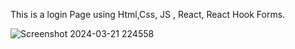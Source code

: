This is a login Page using Html,Css, JS , React, React Hook Forms.

![Screenshot 2024-03-21 224558](https://github.com/RajanAvadhane/Luxolis/assets/89679097/4478fcb9-c0e4-4b0d-88a4-ec70f71a8798)
